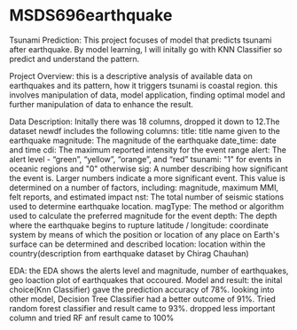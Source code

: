 # MSDS696earthquake
Tsunami Prediction: This project focuses of model that predicts tsunami after earthquake. By model learning, I will initally go with KNN Classifier so predict and understand the pattern.

Project Overview: this is a descriptive analysis of available data on earthquakes and its pattern, how it triggers tsunami is coastal region. this involves manipulation of data, model application, finding optimal model and further manipulation of data to enhance the result.

Data Description: Initally there was 18 columns, dropped it down to 12.The dataset newdf includes the following columns:
title: title name given to the earthquake
magnitude: The magnitude of the earthquake
date_time: date and time
cdi: The maximum reported intensity for the event range
alert: The alert level - “green”, “yellow”, “orange”, and “red”
tsunami: "1" for events in oceanic regions and "0" otherwise
sig: A number describing how significant the event is. Larger numbers indicate a more significant event. This value is determined on a number of factors, including: magnitude, maximum MMI, felt reports, and estimated impact
nst: The total number of seismic stations used to determine earthquake location.
magType: The method or algorithm used to calculate the preferred magnitude for the event
depth: The depth where the earthquake begins to rupture
latitude / longitude: coordinate system by means of which the position or location of any place on Earth's surface can be determined and described
location: location within the country(description from earthquake dataset by Chirag Chauhan)

EDA: the EDA shows the alerts level and magnitude, number of earthquakes, geo loaction plot of earthquakes that occoured.
Model and result: the inital choice(Knn Classifier) gave the prediction accuracy of 78%. looking into other model, Decision Tree Classifier had a better outcome of 91%.
    Tried random forest classifier and result came to 93%. dropped less important column and tried RF anf result came to 100%

